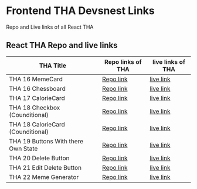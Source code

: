 # Frontend THA Devsnest Links

Repo and Live links of all React THA

## React THA Repo and live links

THA Title | Repo links of THA | live links of THA
------------ | ------------- | -------------
THA 16 MemeCard | [Repo link](https://github.com/rishichourasia/devnest-frontend/tree/master/react-tha) | [live link](https://react-card-tha.netlify.app/)
THA 16 Chessboard | [Repo link](https://codesandbox.io/s/day-16-checkbox-jcuwq?file=/src/App.js) | [live link](https://jcuwq.csb.app/)
THA 17 CalorieCard | [Repo link](https://codesandbox.io/s/day-17-calorie-card-804e1) | [live link](https://804e1.csb.app/)
THA 18 Checkbox (Counditional) | [Repo link](https://codesandbox.io/s/tha-18-checker-box-with-counditional-8wpwz) | [live link](https://8wpwz.csb.app/)
THA 18 CalorieCard (Counditional) | [Repo link](https://codesandbox.io/s/tha-18-calorie-checker-with-coundition-m0uw1) | [live link](https://m0uw1.csb.app/)
THA 19 Buttons With there Own State | [Repo link](https://codesandbox.io/s/tha-19-buttons-with-their-own-state-0keyo) | [live link](https://0keyo.csb.app/)
THA 20 Delete Button | [Repo link](https://codesandbox.io/s/tha-20-delete-button-if2pf?file=/src/Components/CalorieCard.js) | [live link](https://if2pf.csb.app/)
THA 21 Edit Delete Button | [Repo link](https://codesandbox.io/s/tha-20-delete-button-if2pf?file=/src/Components/CalorieCard.js) | [live link](https://if2pf.csb.app/)
THA 22 Meme Generator | [Repo link](https://codesandbox.io/s/tha-20-delete-button-if2pf?file=/src/Components/CalorieCard.js) | [live link](https://if2pf.csb.app/)
